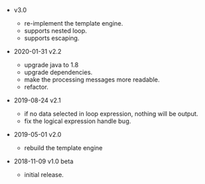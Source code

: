 
* v3.0
    * re-implement the template engine.
    * supports nested loop.
    * supports escaping.

* 2020-01-31 v2.2
    * upgrade java to 1.8
    * upgrade dependencies.
    * make the processing messages more readable.
    * refactor.

* 2019-08-24 v2.1
    * if no data selected in loop expression, nothing will be output.
    * fix the logical expression handle bug.

* 2019-05-01 v2.0
    * rebuild the template engine

* 2018-11-09 v1.0 beta
    * initial release.
